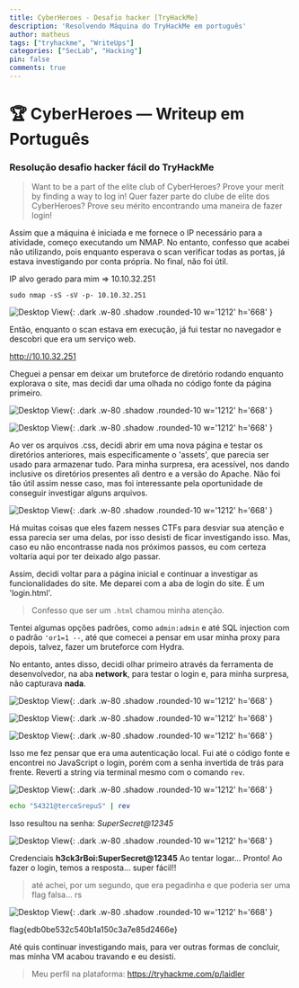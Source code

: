 ```yaml
---
title: CyberHeroes - Desafio hacker [TryHackMe]
description: 'Resolvendo Máquina do TryHackMe em português'
author: matheus
tags: ["tryhackme", "WriteUps"]
categories: ["SecLab", "Hacking"]
pin: false
comments: true
---
```


# 🏆 CyberHeroes — Writeup em Português
### Resolução desafio hacker fácil do TryHackMe
> Want to be a part of the elite club of CyberHeroes? Prove your merit by finding a way to log in!
> Quer fazer parte do clube de elite dos CyberHeroes? Prove seu mérito encontrando uma maneira de fazer login!


Assim que a máquina é iniciada e me fornece o IP necessário para a atividade, começo executando um NMAP. No entanto, confesso que acabei não utilizando, pois enquanto esperava o scan verificar todas as portas, já estava investigando por conta própria. No final, não foi útil.

IP alvo gerado para mim => 10.10.32.251

```shell-session
sudo nmap -sS -sV -p- 10.10.32.251
```

![Desktop View](https://files.gitbook.com/v0/b/gitbook-x-prod.appspot.com/o/spaces%2FbQv9wabgPnNw9BmnSoN6%2Fuploads%2FGEMaUxr5d98f23TVKLyd%2Fimage.png?alt=media&token=1bb229fa-0172-45c5-87c7-deeba569ec17){: .dark .w-80 .shadow .rounded-10 w='1212' h='668' }

Então, enquanto o scan estava em execução, já fui testar no navegador e descobri que era um serviço web.

http://10.10.32.251

Cheguei a pensar em deixar um bruteforce de diretório rodando enquanto explorava o site, mas decidi dar uma olhada no código fonte da página primeiro.

![Desktop View](https://files.gitbook.com/v0/b/gitbook-x-prod.appspot.com/o/spaces%2FbQv9wabgPnNw9BmnSoN6%2Fuploads%2F0jQgUybhwmrKuKZDrKq0%2Fimage.png?alt=media&token=696a3053-34c7-4392-962c-6f4c59f74a78){: .dark .w-80 .shadow .rounded-10 w='1212' h='668' }

![Desktop View](https://files.gitbook.com/v0/b/gitbook-x-prod.appspot.com/o/spaces%2FbQv9wabgPnNw9BmnSoN6%2Fuploads%2FPPyM08wirBDXgkiZbNBL%2Fimage.png?alt=media&token=2cf929ab-e76d-4f53-9590-c10cd6a766e2){: .dark .w-80 .shadow .rounded-10 w='1212' h='668' }

Ao ver os arquivos .css, decidi abrir em uma nova página e testar os diretórios anteriores, mais especificamente o 'assets', que parecia ser usado para armazenar tudo. Para minha surpresa, era acessível, nos dando inclusive os diretórios presentes ali dentro e a versão do Apache. Não foi tão útil assim nesse caso, mas foi interessante pela oportunidade de conseguir investigar alguns arquivos.

![Desktop View](https://files.gitbook.com/v0/b/gitbook-x-prod.appspot.com/o/spaces%2FbQv9wabgPnNw9BmnSoN6%2Fuploads%2F8KKZpyEMvx0R2mRk9KHK%2Fimage.png?alt=media&token=022798df-8776-4049-a0b2-aec8abc9b7be2){: .dark .w-80 .shadow .rounded-10 w='1212' h='668' }

Há muitas coisas que eles fazem nesses CTFs para desviar sua atenção e essa parecia ser uma delas, por isso desisti de ficar investigando isso. Mas, caso eu não encontrasse nada nos próximos passos, eu com certeza voltaria aqui por ter deixado algo passar.

Assim, decidi voltar para a página inicial e continuar a investigar as funcionalidades do site. Me deparei com a aba de login do site. É um 'login.html'. 

> Confesso que ser um `.html` chamou minha atenção.

Tentei algumas opções padrões, como `admin:admin` e até SQL injection com o padrão `'or1=1 --`, até que comecei a pensar em usar minha proxy para depois, talvez, fazer um bruteforce com Hydra.

No entanto, antes disso, decidi olhar primeiro através da ferramenta de desenvolvedor, na aba **network**, para testar o login e, para minha surpresa, não capturava **nada**.

![Desktop View](https://files.gitbook.com/v0/b/gitbook-x-prod.appspot.com/o/spaces%2FbQv9wabgPnNw9BmnSoN6%2Fuploads%2Fl44Ccp5ng7NoSUcNkEHG%2Fimage.png?alt=media&token=7b606ed5-453f-41bd-ae62-07da550cfce8){: .dark .w-80 .shadow .rounded-10 w='1212' h='668' }

![Desktop View](https://files.gitbook.com/v0/b/gitbook-x-prod.appspot.com/o/spaces%2FbQv9wabgPnNw9BmnSoN6%2Fuploads%2FQ5H8N5e7j9nggXEUZU9D%2Fimage.png?alt=media&token=a0fc7f55-1736-4d39-8684-c955ff118d40){: .dark .w-80 .shadow .rounded-10 w='1212' h='668' }

![Desktop View](https://files.gitbook.com/v0/b/gitbook-x-prod.appspot.com/o/spaces%2FbQv9wabgPnNw9BmnSoN6%2Fuploads%2Fe5eUZ7f5PgwQZk9egQk1%2Fimage.png?alt=media&token=e3a32b8d-f680-4b93-b569-52e7e07636f6){: .dark .w-80 .shadow .rounded-10 w='1212' h='668' }

Isso me fez pensar que era uma autenticação local. Fui até o código fonte e encontrei no JavaScript o login, porém com a senha invertida de trás para frente. Reverti a string via terminal mesmo com o comando `rev`.

![Desktop View](https://files.gitbook.com/v0/b/gitbook-x-prod.appspot.com/o/spaces%2FbQv9wabgPnNw9BmnSoN6%2Fuploads%2FhW5h5uKjtL9qp2NO9KMa%2Fimage.png?alt=media&token=01873c5e-7689-46c5-8251-c91c4ac6de61){: .dark .w-80 .shadow .rounded-10 w='1212' h='668' }

```bash
echo "54321@terceSrepuS" | rev
```

Isso resultou na senha: _SuperSecret@12345_

![Desktop View](https://files.gitbook.com/v0/b/gitbook-x-prod.appspot.com/o/spaces%2FbQv9wabgPnNw9BmnSoN6%2Fuploads%2FBZphJxtTE7JfGyb9lCAi%2Fimage.png?alt=media&token=534373e4-8cff-4ca4-b57f-bb6c34543927){: .dark .w-80 .shadow .rounded-10 w='1212' h='668' }

Credenciais **h3ck3rBoi:SuperSecret@12345**
Ao tentar logar...
Pronto!
Ao fazer o login, temos a resposta... super fácil!!
> até achei, por um segundo, que era pegadinha e que poderia ser uma flag falsa... rs

![Desktop View](https://files.gitbook.com/v0/b/gitbook-x-prod.appspot.com/o/spaces%2FbQv9wabgPnNw9BmnSoN6%2Fuploads%2FEfkLtaDXSVmkaATehNQD%2Fimage.png?alt=media&token=59219c29-5047-4d86-aebc-68a32bd7c024){: .dark .w-80 .shadow .rounded-10 w='1212' h='668' }

flag{edb0be532c540b1a150c3a7e85d2466e}

Até quis continuar investigando mais, para ver outras formas de concluir, mas minha VM acabou travando e eu desisti.

> Meu perfil na plataforma: https://tryhackme.com/p/laidler